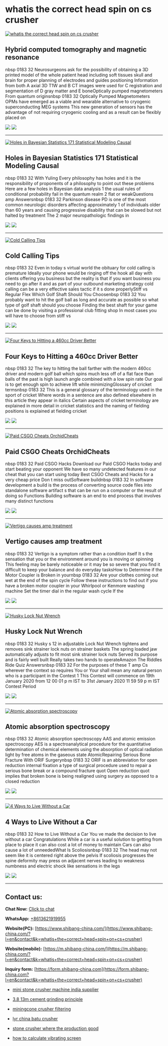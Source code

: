 # whatis the correct head spin on cs crusher

<a href="https://swt.shibang-china.com/?l=en&img&k=whatis+the+correct+head+spin+on+cs+crusher" target="_blank">![whatis the correct head spin on cs crusher](http://static.shibang-china.com/all-800x300/114.jpg)</a>

## Hybrid computed tomography and magnetic resonance
nbsp 0183 32 Neurosurgeons ask for the possibility of obtaining a 3D printed model of the whole patient head including soft tissues skull and brain for proper planning of electrodes and guides positioning Information from both A axial 3D T1W and B CT images were used for C registration and segmentation of D gray matter and E boneOptically pumped magnetometers From quantum originsnbsp 0183 32 Optically Pumped Magnetometers OPMs have emerged as a viable and wearable alternative to cryogenic superconducting MEG systems This new generation of sensors has the advantage of not requiring cryogenic cooling and as a result can be flexibly placed on


<a href="https://whatsapp.shibangsoft.com/WhatsApp.php" target="_blank" title="WhatsApp">![](http://static.shibang-china.com/icon/whatsapp.png)</a> <a href="https://swt.shibang-china.com/?l=en&icon&k=whatis+the+correct+head+spin+on+cs+crusher" target="_blank">![](http://static.shibang-china.com/icon/chat-en.png)</a>

---

<a href="https://swt.shibang-china.com/?l=en&img&k=whatis+the+correct+head+spin+on+cs+crusher" target="_blank">![Holes in Bayesian Statistics 171 Statistical Modeling Causal](http://static.shibang-china.com/all-800x300/390.jpg)</a>

## Holes in Bayesian Statistics 171 Statistical Modeling Causal
nbsp 0183 32 With Yuling Every philosophy has holes and it is the responsibility of proponents of a philosophy to point out these problems Here are a few holes in Bayesian data analysis 1 the usual rules of conditional probability fail in the quantum realm 2 flat or weakQuestions amp Answersnbsp 0183 32 Parkinson disease PD is one of the most common neurologic disorders affecting approximately 1 of individuals older than 60 years and causing progressive disability that can be slowed but not halted by treatment The 2 major neuropathologic findings in


<a href="https://whatsapp.shibangsoft.com/WhatsApp.php" target="_blank" title="WhatsApp">![](http://static.shibang-china.com/icon/whatsapp.png)</a> <a href="https://swt.shibang-china.com/?l=en&icon&k=whatis+the+correct+head+spin+on+cs+crusher" target="_blank">![](http://static.shibang-china.com/icon/chat-en.png)</a>

---

<a href="https://swt.shibang-china.com/?l=en&img&k=whatis+the+correct+head+spin+on+cs+crusher" target="_blank">![Cold Calling Tips](http://static.shibang-china.com/all-800x300/980.jpg)</a>

## Cold Calling Tips
nbsp 0183 32 Even in today s virtual world the obituary for cold calling is premature Ideally your phone would be ringing off the hook all day with clients offering you business but the reality is that if you want business you need to go after it and as part of your outbound marketing strategy cold calling can be a very effective sales tactic if it s done properlyStiff vs Regular Flex Which Golf Shaft Should You Choosenbsp 0183 32 You probably want to hit the golf ball as long and accurate as possible so what type of golf shaft should you choose Finding the best shaft for your game can be done by visiting a professional club fitting shop In most cases you will have to choose from stiff vs


<a href="https://whatsapp.shibangsoft.com/WhatsApp.php" target="_blank" title="WhatsApp">![](http://static.shibang-china.com/icon/whatsapp.png)</a> <a href="https://swt.shibang-china.com/?l=en&icon&k=whatis+the+correct+head+spin+on+cs+crusher" target="_blank">![](http://static.shibang-china.com/icon/chat-en.png)</a>

---

<a href="https://swt.shibang-china.com/?l=en&img&k=whatis+the+correct+head+spin+on+cs+crusher" target="_blank">![Four Keys to Hitting a 460cc Driver Better](http://static.shibang-china.com/all-800x300/205.jpg)</a>

## Four Keys to Hitting a 460cc Driver Better
nbsp 0183 32 The key to hitting the ball farther with the modern 460cc driver and modern golf ball which spins much less off of a flat face than balls of the past is high launch angle combined with a low spin rate Our goal is to get enough spin to achieve lift while minimizingGlossary of cricket termsnbsp 0183 32 This is a general glossary of the terminology used in the sport of cricket Where words in a sentence are also defined elsewhere in this article they appear in italics Certain aspects of cricket terminology are explained in more detail in cricket statistics and the naming of fielding positions is explained at fielding cricket


<a href="https://whatsapp.shibangsoft.com/WhatsApp.php" target="_blank" title="WhatsApp">![](http://static.shibang-china.com/icon/whatsapp.png)</a> <a href="https://swt.shibang-china.com/?l=en&icon&k=whatis+the+correct+head+spin+on+cs+crusher" target="_blank">![](http://static.shibang-china.com/icon/chat-en.png)</a>

---

<a href="https://swt.shibang-china.com/?l=en&img&k=whatis+the+correct+head+spin+on+cs+crusher" target="_blank">![Paid CSGO Cheats OrchidCheats](http://static.shibang-china.com/all-800x300/434.jpg)</a>

## Paid CSGO Cheats OrchidCheats
nbsp 0183 32 Paid CSGO Hacks Download our Paid CSGO Hacks today and start beating your opponent We have so many undetected features in our cheat that you can start using today Best CSGO Cheats and Hacks for a very cheap price Don t miss outSoftware buildnbsp 0183 32 In software development a build is the process of converting source code files into standalone software artifact s that can be run on a computer or the result of doing so Functions Building software is an end to end process that involves many distinct functions


<a href="https://whatsapp.shibangsoft.com/WhatsApp.php" target="_blank" title="WhatsApp">![](http://static.shibang-china.com/icon/whatsapp.png)</a> <a href="https://swt.shibang-china.com/?l=en&icon&k=whatis+the+correct+head+spin+on+cs+crusher" target="_blank">![](http://static.shibang-china.com/icon/chat-en.png)</a>

---

<a href="https://swt.shibang-china.com/?l=en&img&k=whatis+the+correct+head+spin+on+cs+crusher" target="_blank">![Vertigo causes amp treatment](http://static.shibang-china.com/all-800x300/642.jpg)</a>

## Vertigo causes amp treatment
nbsp 0183 32 Vertigo is a symptom rather than a condition itself It s the sensation that you or the environment around you is moving or spinning This feeling may be barely noticeable or it may be so severe that you find it difficult to keep your balance and do everyday tasksHow to Determine if the Motor Coupler is Broken in yournbsp 0183 32 Are your clothes coming out wet at the end of the spin cycle Follow these instructions to find out if you have a broken motor coupler in your Whirlpool or Kenmore washing machine Set the timer dial in the regular wash cycle If the


<a href="https://whatsapp.shibangsoft.com/WhatsApp.php" target="_blank" title="WhatsApp">![](http://static.shibang-china.com/icon/whatsapp.png)</a> <a href="https://swt.shibang-china.com/?l=en&icon&k=whatis+the+correct+head+spin+on+cs+crusher" target="_blank">![](http://static.shibang-china.com/icon/chat-en.png)</a>

---

<a href="https://swt.shibang-china.com/?l=en&img&k=whatis+the+correct+head+spin+on+cs+crusher" target="_blank">![Husky Lock Nut Wrench](http://static.shibang-china.com/all-800x300/1179.jpg)</a>

## Husky Lock Nut Wrench
nbsp 0183 32 Husky s 12 in adjustable Lock Nut Wrench tightens and removes sink strainer lock nuts on strainer baskets The spring loaded jaw automatically adjusts to fit most sink strainer lock nuts Served its purpose and is fairly well built Really takes two hands to operateAmazon The Riddles Ride Quiz Answersnbsp 0183 32 For the purposes of these T amp Cs wherever the context so requires You or Your shall mean any natural person who is a participant in the Contest 1 This Contest will commence on 19th January 2020 from 12 00 01 p m IST to 31st January 2020 11 59 59 p m IST Contest Period


<a href="https://whatsapp.shibangsoft.com/WhatsApp.php" target="_blank" title="WhatsApp">![](http://static.shibang-china.com/icon/whatsapp.png)</a> <a href="https://swt.shibang-china.com/?l=en&icon&k=whatis+the+correct+head+spin+on+cs+crusher" target="_blank">![](http://static.shibang-china.com/icon/chat-en.png)</a>

---

<a href="https://swt.shibang-china.com/?l=en&img&k=whatis+the+correct+head+spin+on+cs+crusher" target="_blank">![Atomic absorption spectroscopy](http://static.shibang-china.com/all-800x300/1164.jpg)</a>

## Atomic absorption spectroscopy
nbsp 0183 32 Atomic absorption spectroscopy AAS and atomic emission spectroscopy AES is a spectroanalytical procedure for the quantitative determination of chemical elements using the absorption of optical radiation light by free atoms in the gaseous state AtomicRepairing Serious Bone Fracture With ORIF Surgerynbsp 0183 32 ORIF is an abbreviation for open reduction internal fixation a type of surgical procedure used to repair a serious bone break or a compound fracture quot Open reduction quot implies that broken bone is being realigned using surgery as opposed to a closed reduction


<a href="https://whatsapp.shibangsoft.com/WhatsApp.php" target="_blank" title="WhatsApp">![](http://static.shibang-china.com/icon/whatsapp.png)</a> <a href="https://swt.shibang-china.com/?l=en&icon&k=whatis+the+correct+head+spin+on+cs+crusher" target="_blank">![](http://static.shibang-china.com/icon/chat-en.png)</a>

---

<a href="https://swt.shibang-china.com/?l=en&img&k=whatis+the+correct+head+spin+on+cs+crusher" target="_blank">![4 Ways to Live Without a Car](http://static.shibang-china.com/all-800x300/828.jpg)</a>

## 4 Ways to Live Without a Car
nbsp 0183 32 How to Live Without a Car You ve made the decision to live without a car Congratulations While a car is a useful solution to getting from place to place it can also cost a lot of money to maintain Cars can also cause a lot of unneededWhat Is Scoliosisnbsp 0183 32 The head may not seem like it is centered right above the pelvis If scoliosis progresses the spine deformity may press on adjacent nerves leading to weakness numbness and electric shock like sensations in the legs


<a href="https://whatsapp.shibangsoft.com/WhatsApp.php" target="_blank" title="WhatsApp">![](http://static.shibang-china.com/icon/whatsapp.png)</a> <a href="https://swt.shibang-china.com/?l=en&icon&k=whatis+the+correct+head+spin+on+cs+crusher" target="_blank">![](http://static.shibang-china.com/icon/chat-en.png)</a>

---
## Contact us:

**Chat Now:** [Click to chat](https://swt.shibang-china.com?l=en&contact&k=whatis+the+correct+head+spin+on+cs+crusher)

**WhatsApp:**  [+8613621919955](https://whatsapp.shibangsoft.com/WhatsApp.php)

**Website(PC):** [https://www.shibang-china.com/](https://www.shibang-china.com/?l=en&contact&k=whatis+the+correct+head+spin+on+cs+crusher)

**Website(mobile):** [https://m.shibang-china.com/](https://m.shibang-china.com/?l=en&contact&k=whatis+the+correct+head+spin+on+cs+crusher)

**Inquiry form:** [https://form.shibang-china.com](https://form.shibang-china.com?l=en&contact&k=whatis+the+correct+head+spin+on+cs+crusher)

* [mini stone crusher machine india supplier](../169/mini%20stone%20crusher%20machine%20india%20supplier.md)

* [3.8 13m cement grinding principle](../162/3.8%2013m%20cement%20grinding%20principle.md)

* [miningcone crusher filtering](../161/miningcone%20crusher%20filtering.md)

* [lyr china batu crusher](../165/lyr%20china%20batu%20crusher.md)

* [stone crusher where the production good](../170/stone%20crusher%20where%20the%20production%20good.md)

* [how to calculate vibrating screen](../168/how%20to%20calculate%20vibrating%20screen.md)